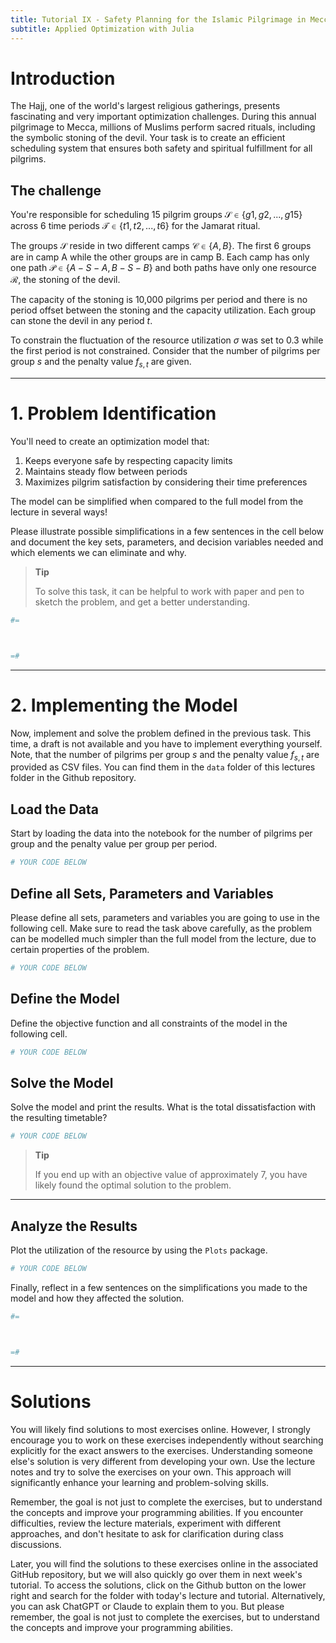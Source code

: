 ```yaml
---
title: Tutorial IX - Safety Planning for the Islamic Pilgrimage in Mecca
subtitle: Applied Optimization with Julia
---
```



# Introduction

The Hajj, one of the world's largest religious gatherings, presents fascinating and very important optimization challenges. During this annual pilgrimage to Mecca, millions of Muslims perform sacred rituals, including the symbolic stoning of the devil. Your task is to create an efficient scheduling system that ensures both safety and spiritual fulfillment for all pilgrims.

## The challenge

You're responsible for scheduling 15 pilgrim groups $\mathcal{S} \in \{g1,g2,...,g15\}$ across 6 time periods $\mathcal{T} \in \{t1,t2,...,t6\}$ for the Jamarat ritual.

The groups $\mathcal{S}$ reside in two different camps $\mathcal{C} \in \{A,B\}$. The first 6 groups are in camp A while the other groups are in camp B. Each camp has only one path $\mathcal{P} \in \{A-S-A,B-S-B\}$ and both paths have only one resource $\mathcal{R}$, the stoning of the devil.

The capacity of the stoning is 10,000 pilgrims per period and there is no period offset between the stoning and the capacity utilization. Each group can stone the devil in any period $t$.

To constrain the fluctuation of the resource utilization $\sigma$ was set to 0.3 while the first period is not constrained. Consider that the number of pilgrims per group $s$ and the penalty value $f_{s,t}$ are given.

------------------------------------------------------------------------

# 1. Problem Identification

You'll need to create an optimization model that:

1.  Keeps everyone safe by respecting capacity limits
2.  Maintains steady flow between periods
3.  Maximizes pilgrim satisfaction by considering their time preferences

The model can be simplified when compared to the full model from the lecture in several ways!

Please illustrate possible simplifications in a few sentences in the cell below and document the key sets, parameters, and decision variables needed and which elements we can eliminate and why.

> **Tip**
>
> To solve this task, it can be helpful to work with paper and pen to sketch the problem, and get a better understanding.

``` julia
#=



=#
```

------------------------------------------------------------------------

# 2. Implementing the Model

Now, implement and solve the problem defined in the previous task. This time, a draft is not available and you have to implement everything yourself. Note, that the number of pilgrims per group $s$ and the penalty value $f_{s,t}$ are provided as CSV files. You can find them in the `data` folder of this lectures folder in the Github repository.

## Load the Data

Start by loading the data into the notebook for the number of pilgrims per group and the penalty value per group per period.

``` julia
# YOUR CODE BELOW
```

## Define all Sets, Parameters and Variables

Please define all sets, parameters and variables you are going to use in the following cell. Make sure to read the task above carefully, as the problem can be modelled much simpler than the full model from the lecture, due to certain properties of the problem.

``` julia
# YOUR CODE BELOW
```

## Define the Model

Define the objective function and all constraints of the model in the following cell.

``` julia
# YOUR CODE BELOW
```

## Solve the Model

Solve the model and print the results. What is the total dissatisfaction with the resulting timetable?

``` julia
# YOUR CODE BELOW
```

> **Tip**
>
> If you end up with an objective value of approximately 7, you have likely found the optimal solution to the problem.

------------------------------------------------------------------------

## Analyze the Results

Plot the utilization of the resource by using the `Plots` package.

``` julia
# YOUR CODE BELOW
```

Finally, reflect in a few sentences on the simplifications you made to the model and how they affected the solution.

``` julia
#=



=#
```

------------------------------------------------------------------------

# Solutions

You will likely find solutions to most exercises online. However, I strongly encourage you to work on these exercises independently without searching explicitly for the exact answers to the exercises. Understanding someone else's solution is very different from developing your own. Use the lecture notes and try to solve the exercises on your own. This approach will significantly enhance your learning and problem-solving skills.

Remember, the goal is not just to complete the exercises, but to understand the concepts and improve your programming abilities. If you encounter difficulties, review the lecture materials, experiment with different approaches, and don't hesitate to ask for clarification during class discussions.

Later, you will find the solutions to these exercises online in the associated GitHub repository, but we will also quickly go over them in next week's tutorial. To access the solutions, click on the Github button on the lower right and search for the folder with today's lecture and tutorial. Alternatively, you can ask ChatGPT or Claude to explain them to you. But please remember, the goal is not just to complete the exercises, but to understand the concepts and improve your programming abilities.
